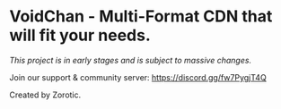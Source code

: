 # VoidChan - Multi-Format CDN that will fit your needs.
*This project is in early stages and is subject to massive changes.*

Join our support & community server: https://discord.gg/fw7PygjT4Q

Created by Zorotic.
